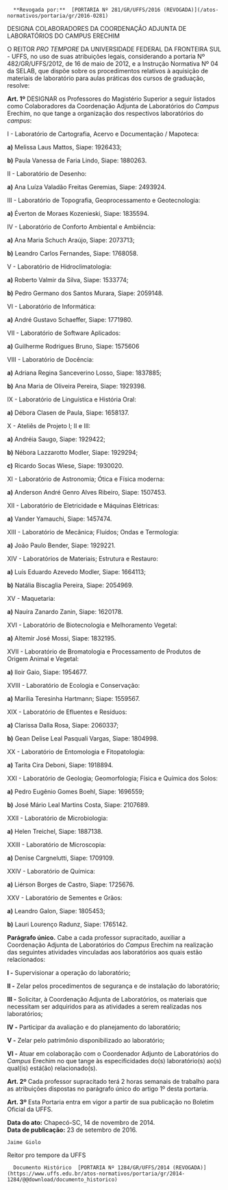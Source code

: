       **Revogada por:**  [PORTARIA Nº 281/GR/UFFS/2016 (REVOGADA)](/atos-normativos/portaria/gr/2016-0281) 

   DESIGNA COLABORADORES DA COORDENAÇÃO ADJUNTA DE LABORATÓRIOS DO CAMPUS ERECHIM  

O REITOR *PRO TEMPORE* DA UNIVERSIDADE FEDERAL DA FRONTEIRA SUL - UFFS, no uso de suas atribuições legais, considerando a portaria Nº 482/GR/UFFS/2012, de 16 de maio de 2012, e a Instrução Normativa Nº 04 da SELAB, que dispõe sobre os procedimentos relativos à aquisição de materiais de laboratório para aulas práticas dos cursos de graduação, resolve:

 **Art. 1º** DESIGNAR os Professores do Magistério Superior a seguir listados como Colaboradores da Coordenação Adjunta de Laboratórios do *Campus* Erechim, no que tange a organização dos respectivos laboratórios do *campus*:

 I - Laboratório de Cartografia, Acervo e Documentação / Mapoteca:

 **a)** Melissa Laus Mattos, Siape: 1926433;

 **b)** Paula Vanessa de Faria Lindo, Siape: 1880263.

 II - Laboratório de Desenho:

 **a)** Ana Luíza Valadão Freitas Geremias, Siape: 2493924.

 III - Laboratório de Topografia, Geoprocessamento e Geotecnologia:

 **a)** Éverton de Moraes Kozenieski, Siape: 1835594.

 IV - Laboratório de Conforto Ambiental e Ambiência:

 **a)** Ana Maria Schuch Araújo, Siape: 2073713;

 **b)** Leandro Carlos Fernandes, Siape: 1768058.

 V - Laboratório de Hidroclimatologia:

 **a)** Roberto Valmir da Silva, Siape: 1533774;

 **b)** Pedro Germano dos Santos Murara, Siape: 2059148.

 VI - Laboratório de Informática:

 **a)** André Gustavo Schaeffer, Siape: 1771980.

 VII - Laboratório de Software Aplicados:

 **a)** Guilherme Rodrigues Bruno, Siape: 1575606

 VIII - Laboratório de Docência:

 **a)** Adriana Regina Sanceverino Losso, Siape: 1837885;

 **b)** Ana Maria de Oliveira Pereira, Siape: 1929398.

 IX - Laboratório de Linguística e História Oral:

 **a)** Débora Clasen de Paula, Siape: 1658137.

 X - Ateliês de Projeto I; II e III:

 **a)** Andréia Saugo, Siape: 1929422;

 **b)** Nébora Lazzarotto Modler, Siape: 1929294;

 **c)** Ricardo Socas Wiese, Siape: 1930020.

 XI - Laboratório de Astronomia; Ótica e Física moderna:

 **a)** Anderson André Genro Alves Ribeiro, Siape: 1507453.

 XII - Laboratório de Eletricidade e Máquinas Elétricas:

 **a)** Vander Yamauchi, Siape: 1457474.

 XIII - Laboratório de Mecânica; Fluídos; Ondas e Termologia:

 **a)** João Paulo Bender, Siape: 1929221.

 XIV - Laboratórios de Materiais; Estrutura e Restauro:

 **a)** Luís Eduardo Azevedo Modler, Siape: 1664113;

 **b)** Natália Biscaglia Pereira, Siape: 2054969.

 XV - Maquetaria:

 **a)** Nauíra Zanardo Zanin, Siape: 1620178.

 XVI - Laboratório de Biotecnologia e Melhoramento Vegetal:

 **a)** Altemir José Mossi, Siape: 1832195.

 XVII - Laboratório de Bromatologia e Processamento de Produtos de Origem Animal e Vegetal:

 **a)** Iloir Gaio, Siape: 1954677.

 XVIII - Laboratório de Ecologia e Conservação:

 **a)** Marília Teresinha Hartmann; Siape: 1559567.

 XIX - Laboratório de Efluentes e Resíduos:

 **a)** Clarissa Dalla Rosa, Siape: 2060337;

 **b)** Gean Delise Leal Pasquali Vargas, Siape: 1804998.

 XX - Laboratório de Entomologia e Fitopatologia:

 **a)** Tarita Cira Deboni, Siape: 1918894.

 XXI - Laboratório de Geologia; Geomorfologia; Física e Química dos Solos:

 **a)** Pedro Eugênio Gomes Boehl, Siape: 1696559;

 **b)** José Mário Leal Martins Costa, Siape: 2107689.

 XXII - Laboratório de Microbiologia:

 **a)** Helen Treichel, Siape: 1887138.

 XXIII - Laboratório de Microscopia:

 **a)** Denise Cargnelutti, Siape: 1709109.

 XXIV - Laboratório de Química:

 **a)** Liérson Borges de Castro, Siape: 1725676.

 XXV - Laboratório de Sementes e Grãos:

 **a)** Leandro Galon, Siape: 1805453;

 **b)** Lauri Lourenço Radunz, Siape: 1765142.

 **Parágrafo único.** Cabe a cada professor supracitado, auxiliar a Coordenação Adjunta de Laboratórios do *Campus* Erechim na realização das seguintes atividades vinculadas aos laboratórios aos quais estão relacionados:

 **I -** Supervisionar a operação do laboratório;

 **II -** Zelar pelos procedimentos de segurança e de instalação do laboratório;

 **III -** Solicitar, à Coordenação Adjunta de Laboratórios, os materiais que necessitam ser adquiridos para as atividades a serem realizadas nos laboratórios;

 **IV -** Participar da avaliação e do planejamento do laboratório;

 **V -** Zelar pelo patrimônio disponibilizado ao laboratório;

 **VI -** Atuar em colaboração com o Coordenador Adjunto de Laboratórios do *Campus* Erechim no que tange às especificidades do(s) laboratório(s) ao(s) qual(is) está(ão) relacionado(s).

 **Art. 2º** Cada professor supracitado terá 2 horas semanais de trabalho para as atribuições dispostas no parágrafo único do artigo 1º desta portaria.

 **Art. 3º** Esta Portaria entra em vigor a partir de sua publicação no Boletim Oficial da UFFS.

  

   **Data do ato:** Chapecó-SC, 14 de novembro de 2014.   
 **Data de publicação:**  23 de setembro de 2016. 

    Jaime Giolo   
 Reitor pro tempore da UFFS 

      Documento Histórico  [PORTARIA Nº 1284/GR/UFFS/2014 (REVOGADA)](https://www.uffs.edu.br/atos-normativos/portaria/gr/2014-1284/@@download/documento_historico)     
      